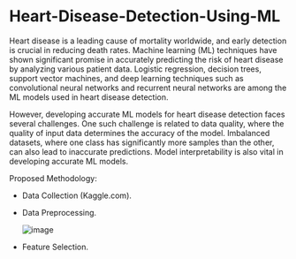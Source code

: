 # Heart-Disease-Detection-Using-ML
Heart disease is a leading cause of mortality worldwide, and early detection is crucial in reducing death rates. Machine learning (ML) techniques have shown significant promise in accurately predicting the risk of heart disease by analyzing various patient data. Logistic regression, decision trees, support vector machines, and deep learning techniques such as convolutional neural networks and recurrent neural networks are among the ML models used in heart disease detection.

However, developing accurate ML models for heart disease detection faces several challenges. One such challenge is related to data quality, where the quality of input data determines the accuracy of the model. Imbalanced datasets, where one class has significantly more samples than the other, can also lead to inaccurate predictions. Model interpretability is also vital in developing accurate ML models.

Proposed Methodology:
* Data Collection (Kaggle.com).
* Data Preprocessing.
  
  ![image](https://github.com/VIX0510/Heart-Disease-Detection-Using-ML/assets/65900706/7dc3067b-6423-49a8-97c1-6aada07d8bfa)

* Feature Selection.
  
